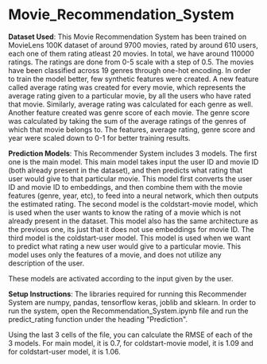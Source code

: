 # Movie_Recommendation_System

**Dataset Used**: This Movie Recommendation System has been trained on MovieLens 100K dataset of around 9700 movies, rated by around 610 users, each one of them rating atleast 20 movies. In total, we have around 110000 ratings. The ratings are done from 0-5 scale with a step of 0.5. The movies have been classified across 19 genres through one-hot encoding. In order to train the model better, few synthetic features were created. A new feature called average rating was created for every movie, which represents the average rating given to a particular movie, by all the users who have rated that movie. Similarly, average rating was calculated for each genre as well. Another feature created was genre score of each movie. The genre score was calculated by taking the sum of the average ratings of the genres of which that movie belongs to. The features, average rating, genre score and year were scaled down to 0-1 for better training results.


**Prediction Models**: This Recommender System includes 3 models. The first one is the main model. This main model takes input the user ID and movie ID (both already present in the dataset), and then predicts what rating that user would give to that particular movie. This model first converts the user ID and movie ID to embeddings, and then combine them with the movie features (genre, year, etc), to feed into a neural network, which then outputs the estimated rating. The second model is the coldstart-movie model, which is used when the user wants to know the rating of a movie which is not already present in the dataset. This model also has the same architecture as the previous one, its just that it does not use embeddings for movie ID. The third model is the coldstart-user model. This model is used when we want to predict what rating a new user would give to a particular movie. This model uses only the features of a movie, and does not utilize any description of the user.

These models are activated according to the input given by the user.


**Setup Instructions**: The libraries required for running this Recommender System are numpy, pandas, tensorflow keras, joblib and sklearn. In order to run the system, open the Recommendation_System.ipynb file and run the predict_rating function under the heading "Prediction". 

Using the last 3 cells of the file, you can calculate the RMSE of each of the 3 models. For main model, it is 0.7, for coldstart-movie model, it is 1.09 and for coldstart-user model, it is 1.06. 
